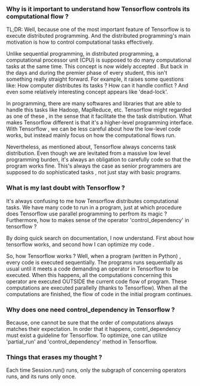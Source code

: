 

### Why is it important to understand how Tensorflow controls its computational flow ?

TL;DR: Well, because one of the most important feature of Tensorflow is to execute distributed programming.
And the distributed programming's main motivation is how to control computational tasks effectively.

Unlike sequential programming, in distributed programming, a computational processor unit (CPU) is supposed to do many computational tasks at the same time. This concept is now widely accepted . But back in the days and during the premier phase of every student, this isn't something really straight forward. For example, it raises some questions like: How computer distributes its tasks ?
How can it handle conflict ? And even some relatively interesting concept appears like 'dead-lock'.

In programming, there are many softwares and libraries that are able to handle this tasks like Hadoop, MapReduce, etc. Tensorflow might regarded as one of these , in the sense that it facilitate the the task distribution. What makes Tensorflow different is that it's a higher-level programming interface. With Tensorflow , we can be less careful about how the low-level code works, but instead mainly focus on how the computational flows run.

Nevertheless, as mentioned about, Tensorflow always concerns task distribution. Even though we are levitated from a massive low level programming burden, it's always an obligation to carefully code so that the program works fine.  This's always the case as senior programmers are supposed to do sophisticated tasks , not just stay with basic programs.

### What is my last doubt with Tensorflow ?
It's always confusing to me how Tensorflow distributes computational tasks. We have many code to run in a program, just at which procedure does Tensorflow use parallel programming to perfrom its magic ? Furthermore, how to makes sense of the operator 'control_dependency' in tensorflow ?

By doing quick search on documentation, I now understand. First about how tensorflow works, and second how I can optimize my code .

So, how Tensorflow works ? Well, when a program (written in Python) , every code is executed sequentially. The programs runs sequentially as usual until it meets a code demanding an operator in Tensorflow to be executed. When this happens, all the computations concerning this operator are executed OUTSIDE the current code flow of program. These computations are executed parallelly (thanks to Tensorflow). When all the computations are finished, the flow of code in the initial program continues.

### Why does one need control_dependency in Tensorflow ?
Because, one cannot be sure that the order of computations always matches their expectation. In order that it happens, contrl_dependency must exist a guideline for Tensorflow.
To optimize, one can utilize 'partial_run' and 'control_dependency' method in Tensorflow.

### Things that erases my thought ?
Each time Session.run() runs, only the subgraph of concerning operators runs, and its runs only once.

